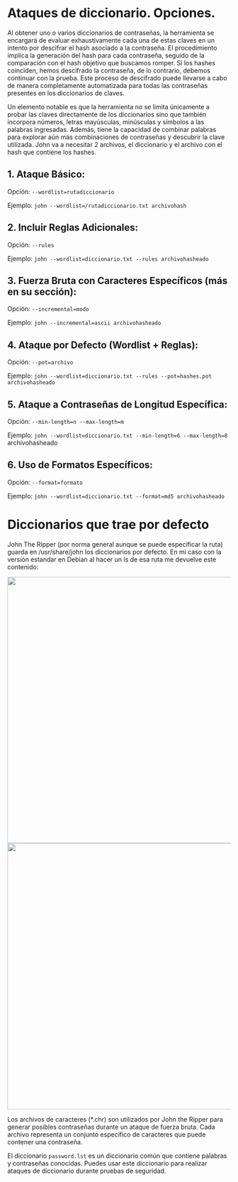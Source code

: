 # Ataques de diccionario. Opciones.

Al obtener uno o varios diccionarios de contraseñas, la herramienta se encargará de evaluar exhaustivamente 
cada una de estas claves en un intento por descifrar el hash asociado a la contraseña.
El procedimiento implica la generación del hash para cada contraseña, seguido de la comparación
con el hash objetivo que buscamos romper. Si los hashes coinciden, hemos descifrado la contraseña,
de lo contrario, debemos continuar con la prueba.
Este proceso de descifrado puede llevarse a cabo de manera completamente automatizada para
todas las contraseñas presentes en los diccionarios de claves.

Un elemento notable es que la herramienta no se limita únicamente a probar las claves directamente
de los diccionarios sino que también incorpora números, letras mayúsculas, minúsculas y símbolos
a las palabras ingresadas. Además, tiene la capacidad de combinar palabras para explorar aún más
combinaciones de contraseñas y descubrir la clave utilizada.
John va a necesitar 2 archivos, el diccionario y el archivo con el hash que contiene los hashes.

## 1. Ataque Básico:

Opción: `--wordlist=rutadiccionario`

Ejemplo: `john --wordlist=/rutadiccionario.txt archivohash`

## 2. Incluir Reglas Adicionales:
   
Opción: `--rules`

Ejemplo: `john --wordlist=diccionario.txt --rules archivohasheado`

## 3. Fuerza Bruta con Caracteres Específicos (más en su sección):
Opción: `--incremental=modo`

Ejemplo: `john --incremental=ascii archivohasheado`

## 4. Ataque por Defecto (Wordlist + Reglas):
Opción: `--pot=archivo`

Ejemplo: `john --wordlist=diccionario.txt --rules --pot=hashes.pot archivohasheado`

## 5. Ataque a Contraseñas de Longitud Específica:
Opción: `--min-length=n --max-length=m`

Ejemplo: `john --wordlist=diccionario.txt --min-length=6 --max-length=8` archivohasheado

## 6. Uso de Formatos Específicos:
Opción: `--format=formato`

Ejemplo: `john --wordlist=diccionario.txt --format=md5 archivohasheado`

# Diccionarios que trae por defecto 

John The Ripper (por norma general aunque se puede especificar la ruta) guarda en /usr/share/john los diccionarios por defecto. En mi caso con la versión estandar en Debian al hacer un ls de esa ruta me devuelve este contenido:

<img src="img/diccserie.png" width="600">

<img src="img/diccserie2.png" width="600">


Los archivos de caracteres (*.chr) son utilizados por John the Ripper para generar posibles contraseñas durante un ataque de fuerza bruta. Cada archivo representa un conjunto específico de caracteres que puede contener una contraseña.

El diccionario `password.lst` es un diccionario común que contiene palabras y contraseñas conocidas. Puedes usar este diccionario para realizar ataques de diccionario durante pruebas de seguridad.
